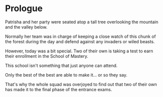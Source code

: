 # Prologue

Patrisha and her party were seated atop a tall tree overlooking the mountain and the valley below.

Normally her team was in charge of keeping a close watch of this chunk of the forest during the day and defend against any invaders or wiled beasts.

However, today was a bit special. Two of their own is taking a test to earn their enrollment in the School of Mastery.

This school isn't something that just anyone can attend.

Only the best of the best are able to make it... or so they say.

That's why the whole squad was overjoyed to find out that two of their own has made it to the final phase of the entrance exams.
